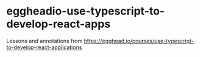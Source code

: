 # eggheadio-use-typescript-to-develop-react-apps
Lessons and annotations from https://egghead.io/courses/use-typescript-to-develop-react-applications

